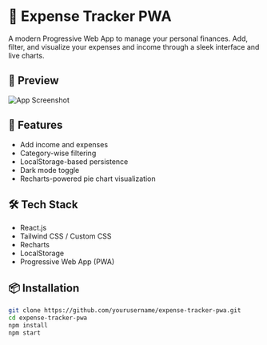 # 💸 Expense Tracker PWA

A modern Progressive Web App to manage your personal finances. Add, filter, and visualize your expenses and income through a sleek interface and live charts.

## 📸 Preview

![App Screenshot](./assets/screenshot.png)

## 🚀 Features

- Add income and expenses
- Category-wise filtering
- LocalStorage-based persistence
- Dark mode toggle
- Recharts-powered pie chart visualization

## 🛠️ Tech Stack

- React.js
- Tailwind CSS / Custom CSS
- Recharts
- LocalStorage
- Progressive Web App (PWA)

## 📦 Installation

```bash
git clone https://github.com/yourusername/expense-tracker-pwa.git
cd expense-tracker-pwa
npm install
npm start
